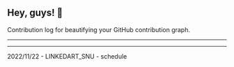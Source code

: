 ## Hey, guys! 👋

Contribution log for beautifying your GitHub contribution graph.

---



---

2022/11/22 - LINKEDART_SNU - schedule